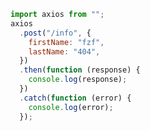 <!--
title: 08-Axios
sort:
-->

```js
import axios from "";
axios
  .post("/info", {
    firstName: "fzf",
    lastName: "404",
  })
  .then(function (response) {
    console.log(response);
  })
  .catch(function (error) {
    console.log(error);
  });
```
